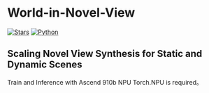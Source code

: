 # World-in-Novel-View

[![Stars](https://img.shields.io/github/stars/tianrun-chen/World-in-Novel-View?style=social)](https://github.com/tianrun-chen/World-in-Novel-View/stargazers)
[![Python](https://img.shields.io/badge/Python-3.8%2B-blue)](https://www.python.org/)

**Scaling Novel View Synthesis for Static and Dynamic Scenes**
---
Train and Inference with Ascend 910b NPU
Torch.NPU is required。
